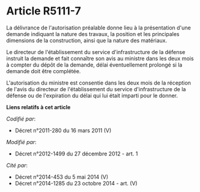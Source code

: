 # Article R5111-7

La délivrance de l'autorisation préalable donne lieu à la présentation d'une demande indiquant la nature des travaux, la
position et les principales dimensions de la construction, ainsi que la nature des matériaux. 

Le directeur de l'établissement du service d'infrastructure de la défense instruit la demande et fait connaître son avis au
ministre dans les deux mois à compter du dépôt de la demande, délai éventuellement prolongé si la demande doit être
complétée. 

L'autorisation du ministre est consentie dans les deux mois de la réception de l'avis du directeur de l'établissement du
service d'infrastructure de la défense ou de l'expiration du délai qui lui était imparti pour le donner.

**Liens relatifs à cet article**

_Codifié par_:

  - Décret n°2011-280 du 16 mars 2011 (V)

_Modifié par_:

  - Décret n°2012-1499 du 27 décembre 2012 - art. 1

_Cité par_:

  - Décret n°2014-453 du 5 mai 2014 (V)
  - Décret n°2014-1285 du 23 octobre 2014 - art. (V)

